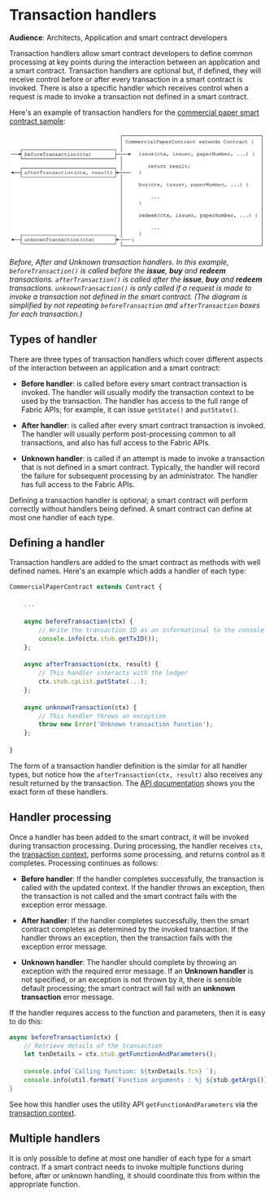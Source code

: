 # Transaction handlers

**Audience**: Architects, Application and smart contract developers

Transaction handlers allow smart contract developers to define common processing
at key points during the interaction between an application and a smart
contract. Transaction handlers are optional but, if defined, they will receive
control before or after every transaction in a smart contract is invoked. There
is also a specific handler which receives control when a request is made to
invoke a transaction not defined in a smart contract.

Here's an example of transaction handlers for the [commercial paper smart
contract sample](./smartcontract.html):

![develop.transactionhandler](./develop.diagram.2.png)

*Before, After and Unknown transaction handlers. In this example,
`beforeTransaction()` is called before the **issue**, **buy** and **redeem**
transactions. `afterTransaction()` is called after the **issue**, **buy** and
**redeem** transactions. `unknownTransaction()` is only called if a request is
made to invoke a transaction not defined in the smart contract.  (The diagram is
simplified by not repeating `beforeTransaction` and `afterTransaction` boxes for
each transaction.)*

## Types of handler

There are three types of transaction handlers which cover different aspects
of the interaction between an application and a smart contract:

  * **Before handler**: is called before every smart contract transaction is
    invoked. The handler will usually modify the transaction context to be used
    by the transaction. The handler has access to the full range of Fabric APIs;
    for example, it can issue `getState()` and `putState()`.


  * **After handler**: is called after every smart contract transaction is
    invoked. The handler will usually perform post-processing common to all
    transactions, and also has full access to the Fabric APIs.


  * **Unknown handler**: is called if an attempt is made to invoke a transaction
    that is not defined in a smart contract. Typically, the handler will record
    the failure for subsequent processing by an administrator. The handler has
    full access to the Fabric APIs.

Defining a transaction handler is optional; a smart contract will perform
correctly without handlers being defined. A smart contract can define at most
one handler of each type.

## Defining a handler

Transaction handlers are added to the smart contract as methods with well
defined names.  Here's an example which adds a handler of each type:

```JavaScript
CommercialPaperContract extends Contract {

    ...

    async beforeTransaction(ctx) {
        // Write the transaction ID as an informational to the console
        console.info(ctx.stub.getTxID());
    };

    async afterTransaction(ctx, result) {
        // This handler interacts with the ledger
        ctx.stub.cpList.putState(...);
    };

    async unknownTransaction(ctx) {
        // This handler throws an exception
        throw new Error('Unknown transaction function');
    };

}
```

The form of a transaction handler definition is the similar for all handler
types, but notice how the `afterTransaction(ctx, result)` also receives any
result returned by the transaction. The [API
documentation](https://hyperledger.github.io/fabric-chaincode-node/{BRANCH}/api/fabric-contract-api.Contract.html)
shows you the exact form of these handlers.

## Handler processing

Once a handler has been added to the smart contract, it will be invoked during
transaction processing. During processing, the handler receives `ctx`, the
[transaction context](transationcontext.html), performs some processing, and
returns control as it completes. Processing continues as follows:

* **Before handler**: If the handler completes successfully, the transaction is
  called with the updated context. If the handler throws an exception, then the
  transaction is not called and the smart contract fails with the exception
  error message.


* **After handler**: If the handler completes successfully, then the smart
  contract completes as determined by the invoked transaction. If the handler
  throws an exception, then the transaction fails with the exception error
  message.


* **Unknown handler**: The handler should complete by throwing an exception with
  the required error message. If an **Unknown handler** is not specified, or an
  exception is not thrown by it, there is sensible default processing; the smart
  contract will fail with an **unknown transaction** error message.

If the handler requires access to the function and parameters, then it is easy to do this:

```JavaScript
async beforeTransaction(ctx) {
    // Retrieve details of the transaction
    let txnDetails = ctx.stub.getFunctionAndParameters();

    console.info(`Calling function: ${txnDetails.fcn} `);
    console.info(util.format(`Function arguments : %j ${stub.getArgs()} ``);
}
```

See how this handler uses the utility API `getFunctionAndParameters` via the
[transaction context](./transactioncontext.html#stub).

## Multiple handlers

It is only possible to define at most one handler of each type for a smart
contract. If a smart contract needs to invoke multiple functions during before,
after or unknown handling, it should coordinate this from within the appropriate
function.
